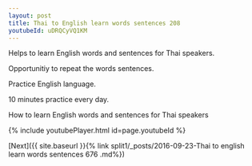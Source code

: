 ```yaml
---
layout: post
title: Thai to English learn words sentences 208 
youtubeId: uDRQCyVQ1KM
---
```

 
 
Helps to learn English words and sentences for Thai speakers.

Opportunitiy to repeat the words sentences. 

Practice English language. 
 
10 minutes practice every day. 
 
How to learn English words and sentences for Thai speakers 
 
{% include youtubePlayer.html id=page.youtubeId %}
 
 
[Next]({{ site.baseurl }}{% link  split1/_posts/2016-09-23-Thai to english learn words sentences 676 .md%})
 
